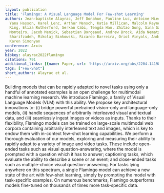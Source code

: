 ```yaml
---
layout: publication
title: 'Flamingo: A Visual Language Model For Few-shot Learning'
authors: Jean-baptiste Alayrac, Jeff Donahue, Pauline Luc, Antoine Miech, Iain Barr,
  Yana Hasson, Karel Lenc, Arthur Mensch, Katie Millican, Malcolm Reynolds, Roman
  Ring, Eliza Rutherford, Serkan Cabi, Tengda Han, Zhitao Gong, Sina Samangooei, Marianne
  Monteiro, Jacob Menick, Sebastian Borgeaud, Andrew Brock, Aida Nematzadeh, Sahand
  Sharifzadeh, Mikolaj Binkowski, Ricardo Barreira, Oriol Vinyals, Andrew Zisserman,
  Karen Simonyan
conference: Arxiv
year: 2022
bibkey: alayrac2022flamingo
citations: 791
additional_links: [{name: Paper, url: 'https://arxiv.org/abs/2204.14198'}]
tags: ["Few-Shot"]
short_authors: Alayrac et al.
---
```

Building models that can be rapidly adapted to novel tasks using only a
handful of annotated examples is an open challenge for multimodal machine
learning research. We introduce Flamingo, a family of Visual Language Models
(VLM) with this ability. We propose key architectural innovations to: (i)
bridge powerful pretrained vision-only and language-only models, (ii) handle
sequences of arbitrarily interleaved visual and textual data, and (iii)
seamlessly ingest images or videos as inputs. Thanks to their flexibility,
Flamingo models can be trained on large-scale multimodal web corpora containing
arbitrarily interleaved text and images, which is key to endow them with
in-context few-shot learning capabilities. We perform a thorough evaluation of
our models, exploring and measuring their ability to rapidly adapt to a variety
of image and video tasks. These include open-ended tasks such as visual
question-answering, where the model is prompted with a question which it has to
answer; captioning tasks, which evaluate the ability to describe a scene or an
event; and close-ended tasks such as multiple-choice visual question-answering.
For tasks lying anywhere on this spectrum, a single Flamingo model can achieve
a new state of the art with few-shot learning, simply by prompting the model
with task-specific examples. On numerous benchmarks, Flamingo outperforms
models fine-tuned on thousands of times more task-specific data.
